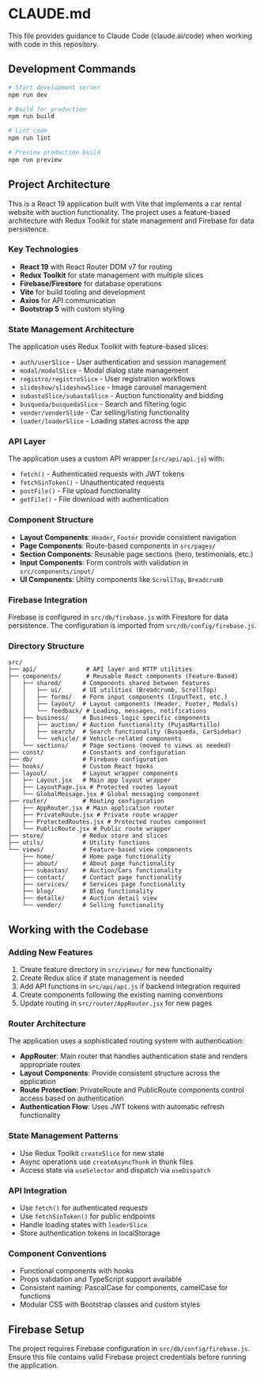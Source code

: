 # CLAUDE.md

This file provides guidance to Claude Code (claude.ai/code) when working with code in this repository.

## Development Commands

```bash
# Start development server
npm run dev

# Build for production
npm run build

# Lint code
npm run lint

# Preview production build
npm run preview
```

## Project Architecture

This is a React 19 application built with Vite that implements a car rental website with auction functionality. The project uses a feature-based architecture with Redux Toolkit for state management and Firebase for data persistence.

### Key Technologies
- **React 19** with React Router DOM v7 for routing
- **Redux Toolkit** for state management with multiple slices
- **Firebase/Firestore** for database operations
- **Vite** for build tooling and development
- **Axios** for API communication
- **Bootstrap 5** with custom styling

### State Management Architecture

The application uses Redux Toolkit with feature-based slices:

- `auth/userSlice` - User authentication and session management
- `modal/modalSlice` - Modal dialog state management  
- `registro/registroSlice` - User registration workflows
- `slideshow/slideshowSlice` - Image carousel management
- `subastaSlice/subastaSlice` - Auction functionality and bidding
- `busqueda/busquedaSlice` - Search and filtering logic
- `vender/venderSlide` - Car selling/listing functionality
- `loader/loaderSlice` - Loading states across the app

### API Layer

The application uses a custom API wrapper (`src/api/api.js`) with:
- `fetch()` - Authenticated requests with JWT tokens
- `fetchSinToken()` - Unauthenticated requests
- `postFile()` - File upload functionality
- `getFile()` - File download with authentication

### Component Structure

- **Layout Components**: `Header`, `Footer` provide consistent navigation
- **Page Components**: Route-based components in `src/pages/`
- **Section Components**: Reusable page sections (hero, testimonials, etc.)
- **Input Components**: Form controls with validation in `src/components/input/`
- **UI Components**: Utility components like `ScrollTop`, `Breadcrumb`

### Firebase Integration

Firebase is configured in `src/db/firebase.js` with Firestore for data persistence. The configuration is imported from `src/db/config/firebase.js`.

### Directory Structure

```
src/
├── api/              # API layer and HTTP utilities
├── components/       # Reusable React components (Feature-Based)
│   ├── shared/      # Components shared between features
│   │   ├── ui/      # UI utilities (Breadcrumb, ScrollTop)
│   │   ├── forms/   # Form input components (InputText, etc.)
│   │   ├── layout/  # Layout components (Header, Footer, Modals)
│   │   └── feedback/ # Loading, messages, notifications
│   ├── business/    # Business logic specific components
│   │   ├── auction/ # Auction functionality (PujasMartillo)
│   │   ├── search/  # Search functionality (Busqueda, CarSidebar)
│   │   └── vehicle/ # Vehicle-related components
│   └── sections/    # Page sections (moved to views as needed)
├── const/           # Constants and configuration
├── db/              # Firebase configuration
├── hooks/           # Custom React hooks
├── layout/          # Layout wrapper components
│   ├── Layout.jsx   # Main app layout wrapper
│   ├── LayoutPage.jsx # Protected routes layout
│   └── GlobalMessage.jsx # Global messaging component
├── router/          # Routing configuration
│   ├── AppRouter.jsx # Main application router
│   ├── PrivateRoute.jsx # Private route wrapper
│   ├── ProtectedRoutes.jsx # Protected routes component
│   └── PublicRoute.jsx # Public route wrapper
├── store/           # Redux store and slices
├── utils/           # Utility functions
└── views/           # Feature-based view components
    ├── home/        # Home page functionality
    ├── about/       # About page functionality
    ├── subastas/    # Auction/Cars functionality
    ├── contact/     # Contact page functionality
    ├── services/    # Services page functionality
    ├── blog/        # Blog functionality
    ├── detalle/     # Auction detail view
    └── vender/      # Selling functionality
```

## Working with the Codebase

### Adding New Features
1. Create feature directory in `src/views/` for new functionality
2. Create Redux slice if state management is needed
3. Add API functions in `src/api/api.js` if backend integration required
4. Create components following the existing naming conventions
5. Update routing in `src/router/AppRouter.jsx` for new pages

### Router Architecture
The application uses a sophisticated routing system with authentication:

- **AppRouter**: Main router that handles authentication state and renders appropriate routes
- **Layout Components**: Provide consistent structure across the application
- **Route Protection**: PrivateRoute and PublicRoute components control access based on authentication
- **Authentication Flow**: Uses JWT tokens with automatic refresh functionality

### State Management Patterns
- Use Redux Toolkit `createSlice` for new state
- Async operations use `createAsyncThunk` in thunk files
- Access state via `useSelector` and dispatch via `useDispatch`

### API Integration
- Use `fetch()` for authenticated requests
- Use `fetchSinToken()` for public endpoints
- Handle loading states with `loaderSlice`
- Store authentication tokens in localStorage

### Component Conventions
- Functional components with hooks
- Props validation and TypeScript support available
- Consistent naming: PascalCase for components, camelCase for functions
- Modular CSS with Bootstrap classes and custom styles

## Firebase Setup

The project requires Firebase configuration in `src/db/config/firebase.js`. Ensure this file contains valid Firebase project credentials before running the application.